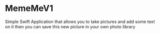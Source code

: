 # MemeMeV1

Simple Swift Application that allows you to take pictures and add some text on it then you can save this new picture in your own photo library
